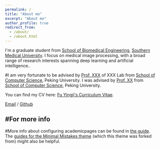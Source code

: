 ```yaml
---
permalink: /
title: "About me"
excerpt: "About me"
author_profile: true
redirect_from: 
  - /about/
  - /about.html
---
```


I'm a graduate student from [School of Biomedical Engineering](https://portal.smu.edu.cn/swyxgcxy/index.htm), [Southern Medical University](http://www.smu.edu.cn/). I focus on medical image processing, with a broad range of research interests spanning deep learning and artificial intelligence..

#I am very fortunate to be advised by [Prof. XXX](https://www.XXX.com/) of XXX Lab from [School of Computer Science](https://cs.pku.edu.cn/), Peking University. I was advised by [Prof. XX](https://XXX.pku.edu.cn/) from [School of Computer Science](https://cs.pku.edu.cn/), Peking University.

You can find my CV here: [Fu Yingji's Curriculum Vitae](../assets/Curriculum_Vitae.pdf).

[Email](shaungodlie00@gmail.com) / [Github](https://github.com/shaun919) 


#For more info
------
#More info about configuring academicpages can be found in [the guide](https://academicpages.github.io/markdown/). The [guides for the Minimal Mistakes theme](https://mmistakes.github.io/minimal-mistakes/docs/configuration/) (which this theme was forked from) might also be helpful.
